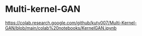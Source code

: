 # Multi-kernel-GAN

https://colab.research.google.com/github/kuty007/Multi-Kernel-GAN/blob/main/colab%20notebooks/KernelGAN.ipynb

